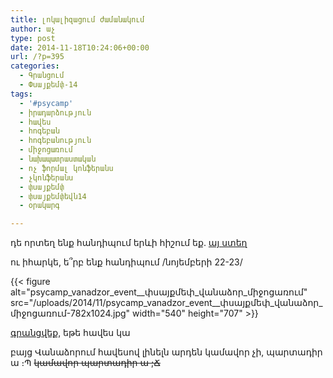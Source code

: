 ```yaml
---
title: լոկալիզացում ժամանակում
author: աչ
type: post
date: 2014-11-18T10:24:06+00:00
url: /?p=395
categories:
  - Գրանցում
  - Փսայքեմփ-14
tags:
  - '#psycamp'
  - իրադարձություն
  - հավես
  - հոգեբան
  - հոգեբանություն
  - միջոցառում
  - նախապատրաստական
  - ոչ ֆորմալ կոնֆերանս
  - չկոնֆերանս
  - փսայքեմփ
  - փսայքեմփեվն14
  - օրակարգ

---
```

դե որտեղ ենք հանդիպում երևի հիշում եք. <a href="https://www.google.com/maps/place/NGO+Center/@40.8094752,44.4873468,18z/data=!4m7!1m4!3m3!1s0x0:0x0!2zNDDCsDQ4JzMzLjciTiA0NMKwMjknMDQuMSJF!3b1!3m1!1s0x0000000000000000:0x7aaf9739961d8d08" target="_blank">այ ստեղ</a>
  
ու իհարկե, ե՞րբ ենք հանդիպում /նոյեմբերի 22-23/

{{< figure alt="psycamp_vanadzor_event__փսայքմեփ_վանաձոր_միջոցառում" src="/uploads/2014/11/psycamp_vanadzor_event__փսայքմեփ_վանաձոր_միջոցառում-782x1024.jpg" width="540" height="707" >}}

<a href="https://ru.surveymonkey.com/s/LP255YL" target="_blank">գրանցվեք</a>, եթե հավես կա

բայց Վանաձորում հավեսով լինելն արդեն կամավոր չի, պարտադիր ա ։Պ <del>կամավոր պարտադիր ա ;Ճ</del>

